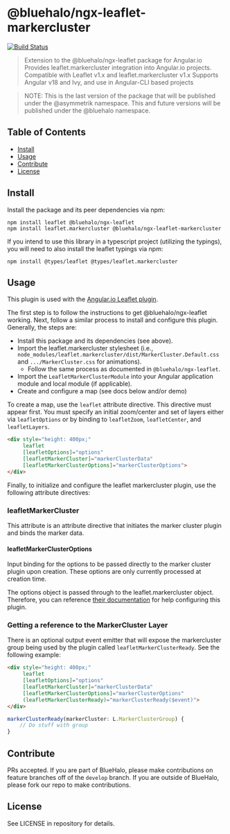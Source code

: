 # @bluehalo/ngx-leaflet-markercluster

[![Build Status][travis-image]][travis-url]

[travis-url]: https://travis-ci.org/Asymmetrik/ngx-leaflet-markercluster/
[travis-image]: https://travis-ci.org/Asymmetrik/ngx-leaflet-markercluster.svg

> Extension to the @bluehalo/ngx-leaflet package for Angular.io
> Provides leaflet.markercluster integration into Angular.io projects. Compatible with Leaflet v1.x and leaflet.markercluster v1.x
> Supports Angular v18 and Ivy, and use in Angular-CLI based projects

> NOTE: This is the last version of the package that will be published under the @asymmetrik namespace. This and future versions
> will be published under the @bluehalo namespace.


## Table of Contents
- [Install](#install)
- [Usage](#usage)
- [Contribute](#contribute)
- [License](#license)


## Install
Install the package and its peer dependencies via npm:
```
npm install leaflet @bluehalo/ngx-leaflet
npm install leaflet.markercluster @bluehalo/ngx-leaflet-markercluster
```

If you intend to use this library in a typescript project (utilizing the typings), you will need to also install the leaflet typings via npm:
```
npm install @types/leaflet @types/leaflet.markercluster
```

## Usage
This plugin is used with the [Angular.io Leaflet plugin](https://github.com/bluehalo/ngx-leaflet).

The first step is to follow the instructions to get @bluehalo/ngx-leaflet working.
Next, follow a similar process to install and configure this plugin.
Generally, the steps are:

- Install this package and its dependencies (see above).
- Import the leaflet.markercluster stylesheet (i.e., `node_modules/leaflet.markercluster/dist/MarkerCluster.Default.css` and `.../MarkerCluster.css` for animations).  
   - Follow the same process as documented in `@bluehalo/ngx-leaflet`.
- Import the `LeafletMarkerClusterModule` into your Angular application module and local module (if applicable).
- Create and configure a map (see docs below and/or demo) 

To create a map, use the ```leaflet``` attribute directive. This directive must appear first.
You must specify an initial zoom/center and set of layers either via ```leafletOptions``` or by binding to ```leafletZoom```, ```leafletCenter```, and ```leafletLayers```.

```html
<div style="height: 400px;"
     leaflet
     [leafletOptions]="options"
     [leafletMarkerCluster]="markerClusterData"
     [leafletMarkerClusterOptions]="markerClusterOptions">
</div>
```

Finally, to initialize and configure the leaflet markercluster plugin, use the following attribute directives:

### leafletMarkerCluster
This attribute is an attribute directive that initiates the marker cluster plugin and binds the marker data. 

#### leafletMarkerClusterOptions
Input binding for the options to be passed directly to the marker cluster plugin upon creation.
These options are only currently processed at creation time.

The options object is passed through to the leaflet.markercluster object.
Therefore, you can reference [their documentation](https://github.com/Leaflet/Leaflet.markercluster) for help configuring this plugin. 


### Getting a reference to the MarkerCluster Layer
There is an optional output event emitter that will expose the markercluster group being used by the plugin called ```leafletMarkerClusterReady```.
See the following example:

```html
<div style="height: 400px;"
     leaflet
     [leafletOptions]="options"
     [leafletMarkerCluster]="markerClusterData"
     [leafletMarkerClusterOptions]="markerClusterOptions"
     (leafletMarkerClusterReady)="markerClusterReady($event)">
</div>
```

```js
markerClusterReady(markerCluster: L.MarkerClusterGroup) {
	// Do stuff with group
}
```


## Contribute
PRs accepted. If you are part of BlueHalo, please make contributions on feature branches off of the ```develop``` branch. If you are outside of BlueHalo, please fork our repo to make contributions.


## License
See LICENSE in repository for details.
